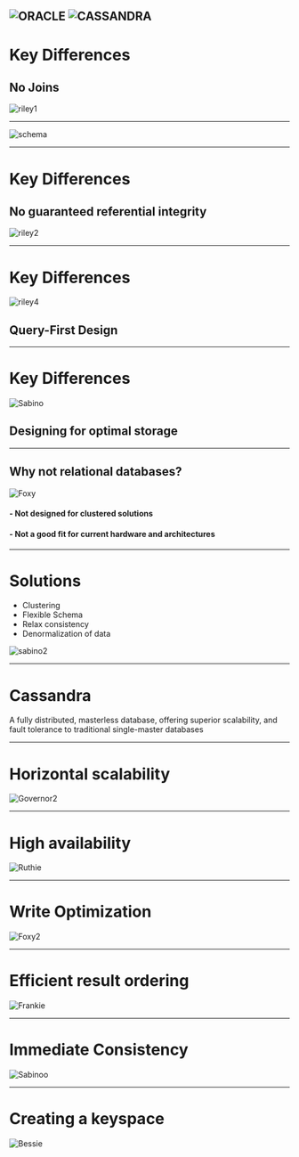 ![ORACLE](pics/oracleLogo.png)
![CASSANDRA](pics/cassandraLogo.png)
---

# Key Differences
## No Joins
![riley1](pics/Riley1.jpg)

---

![schema](pics/dogSchema.png)

---
# Key Differences
## No guaranteed referential integrity
![riley2](pics/Riley2.jpg)


---
# Key Differences
![riley4](pics/Riley4.jpg)
## Query-First Design


---
# Key Differences
![Sabino](pics/1.jpg)
## Designing for optimal storage

---
## Why not relational databases?
![Foxy](pics/20161228_203520.jpg)
#### - Not designed for clustered solutions
#### - Not a good fit for current hardware and architectures

---
# Solutions
- Clustering
- Flexible Schema
- Relax consistency
- Denormalization of data

![sabino2](pics/1419809252093.jpg)

---
# Cassandra
 A fully distributed, masterless database, offering superior scalability,
 and fault tolerance to traditional single-master databases

---

# Horizontal scalability
![Governor2](pics/20160521_111220.jpg)

---

# High availability
![Ruthie](pics/ruuthie.jpg)

---
# Write Optimization
![Foxy2](pics/foxysoxy1.jpg)

---
# Efficient result ordering
![Frankie](pics/frankmeister1.jpg)

---
# Immediate Consistency
![Sabinoo](pics/lilsabino1.jpg)

---
# Creating a keyspace
![Bessie](pics/20160908_155216.jpg)
